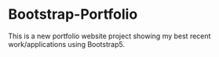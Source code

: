 # Bootstrap-Portfolio
This is a new portfolio website project showing my best recent work/applications using Bootstrap5.
